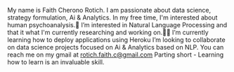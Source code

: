 My name is Faith Cherono Rotich. I am passionate about data science, strategy formulation, Ai & Analytics. 
In my free time, I'm interested about human psychoanalysis.👀 
I’m interested in Natural Language Processing and that it what I'm currently researching and working on.👩‍💻 I’m currently learning how to deploy applications using Heroku
I’m looking to collaborate on data science projects focused on Ai & Analytics based on NLP. You can reach me on my gmail at rotich.faith.c@gmail.com
Parting short - Learning how to learn is an invaluable skill. 
<!---
cheronoF/cheronoF is a ✨ special ✨ repository because its `README.md` (this file) appears on your GitHub profile.
You can click the Preview link to take a look at your changes.
--->
